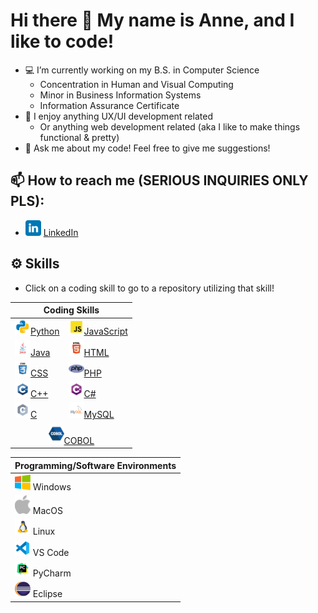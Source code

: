 # Hi there 👋 My name is Anne, and I like to code!

- 💻 I’m currently working on my B.S. in Computer Science
  - Concentration in Human and Visual Computing
  - Minor in Business Information Systems
  - Information Assurance Certificate
- 📱 I enjoy anything UX/UI development related
  - Or anything web development related (aka I like to make things functional & pretty)
- 💬 Ask me about my code! Feel free to give me suggestions!


  
## 📫 How to reach me (SERIOUS INQUIRIES ONLY PLS):
  * <a href="https://www.linkedin.com/in/anne-h-501b9b260/"><img src="https://github.com/AnneH20/AnneH20/blob/main/Images/linkedin.svg" width="25"/></a> [LinkedIn](https://www.linkedin.com/in/anne-h-501b9b260/)


## ⚙️ Skills

- Click on a coding skill to go to a repository utilizing that skill!


<table>
  <thead>
    <tr>
      <th colspan="2" style="text-align: center;">Coding Skills</th>
    </tr>
  </thead>
  <tbody>
    <tr>
      <td><a href="https://github.com/AnneH20/IntroPython"><img src="https://github.com/AnneH20/AnneH20/blob/main/Images/python.svg" width="25" alt="Python"></a><a href="https://github.com/AnneH20/IntroPython">Python</a></td>
      <td><a href="https://github.com/AnneH20/WebDev/tree/main/Web%20Development%202"><img src="https://github.com/AnneH20/AnneH20/blob/main/Images/javascript.svg" width="25" alt="JavaScript"></a><a href="https://github.com/AnneH20/WebDev/tree/main/Web%20Development%202">JavaScript</a></td>
    </tr>
    <tr>
      <td><a href="https://github.com/AnneH20/JAVA"><img src="https://github.com/AnneH20/AnneH20/blob/main/Images/java.svg" width="25" alt="Java"></a><a href="https://github.com/AnneH20/JAVA">Java</a></td>
      <td><a href="https://github.com/AnneH20/HCI-Final-Project"><img src="https://github.com/AnneH20/AnneH20/blob/main/Images/html.svg" width="25" alt="HTML"></a><a href="https://github.com/AnneH20/HCI-Final-Project">HTML</a></td>
    </tr>
    <tr>
      <td><a href="https://github.com/AnneH20/WebDev"><img src="https://github.com/AnneH20/AnneH20/blob/main/Images/css.svg" width="25" alt="CSS"></a><a href="https://github.com/AnneH20/WebDev">CSS</a></td>
      <td><a href="https://github.com/AnneH20/WebDev"><img src="https://github.com/AnneH20/AnneH20/blob/main/Images/php.png" width="25" alt="PHP"></a><a href="https://github.com/AnneH20/WebDev">PHP</a></td>
    </tr>
    <tr>
      <td><a href="https://github.com/AnneH20/DataStructures"><img src="https://github.com/AnneH20/AnneH20/blob/main/Images/c%2B%2B.svg" width="25" alt="C++"></a><a href="https://github.com/AnneH20/DataStructures">C++</a></td>
      <td><a href="https://github.com/AnneH20/GameDesignGM3"><img src="https://github.com/AnneH20/AnneH20/blob/main/Images/c%23.svg" width="25" alt="C#"></a><a href="https://github.com/AnneH20/GameDesignGM3">C#</a></td>
    </tr>
    <tr>
      <td><a href="https://github.com/AnneH20/SystemsProg"><img src="https://github.com/AnneH20/AnneH20/blob/main/Images/c.svg" width="25" alt="C"></a><a href="https://github.com/AnneH20/SystemsProg">C</a></td>
      <td><a href="https://github.com/AnneH20/JAVAGroupProject"><img src="https://github.com/AnneH20/AnneH20/blob/main/Images/mysql.svg" width="25" alt="MySQL"></a><a href="https://github.com/AnneH20/JAVAGroupProject">MySQL</a></td>
    </tr>
    <tr>
      <td colspan="2" style="text-align: center;"><a href="https://github.com/AnneH20/COBOL"><img src="https://github.com/AnneH20/AnneH20/blob/main/Images/cobol.png" width="25" alt="COBOL"></a><a href="https://github.com/AnneH20/COBOL">COBOL</a></td>
    </tr>
  </tbody>
</table>


| Programming/Software Environments |
|----------------------------------|
| <img src="https://github.com/AnneH20/AnneH20/blob/main/Images/windows.png" width="25"> Windows |
| <img src="https://github.com/AnneH20/AnneH20/blob/main/Images/apple.png" width="25"> MacOS |
| <img src="https://github.com/AnneH20/AnneH20/blob/main/Images/linux.png" width="25"> Linux |
| <img src="https://github.com/AnneH20/AnneH20/blob/main/Images/vscode.svg" width="25"> VS Code |
| <img src="https://github.com/AnneH20/AnneH20/blob/main/Images/pycharm.svg" width="25"> PyCharm |
| <img src="https://github.com/AnneH20/AnneH20/blob/main/Images/eclipse.png" width="25"> Eclipse |
